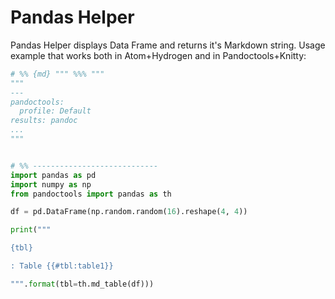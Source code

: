 # Pandas Helper

Pandas Helper displays Data Frame and returns it's Markdown string. Usage example that works both in Atom+Hydrogen and in Pandoctools+Knitty:

```py
# %% {md} """ %%% """
"""
---
pandoctools:
  profile: Default
results: pandoc
...
"""


# %% ----------------------------
import pandas as pd
import numpy as np
from pandoctools import pandas as th

df = pd.DataFrame(np.random.random(16).reshape(4, 4))

print("""

{tbl}

: Table {{#tbl:table1}}

""".format(tbl=th.md_table(df)))
```
